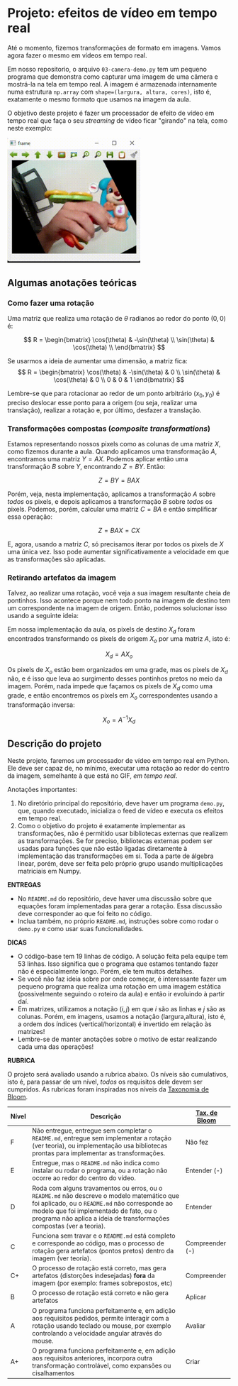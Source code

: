 # Projeto: efeitos de vídeo em tempo real

Até o momento, fizemos transformações de formato em imagens. Vamos agora fazer o mesmo em vídeos em tempo real.

Em nosso repositorio, o arquivo `03-camera-demo.py` tem um pequeno programa que demonstra como capturar uma imagem de uma câmera e mostrá-la na tela em tempo real. A imagem é armazenada internamente numa estrutura `np.array` com `shape=(largura, altura, cores)`, isto é, exatamente o mesmo formato que usamos na imagem da aula.

O objetivo deste projeto é fazer um processador de efeito de vídeo em tempo real que faça o seu *streaming* de vídeo ficar "girando" na tela, como neste exemplo:

<img src="camera_rodando.gif" width=300>

## Algumas anotações teóricas

### Como fazer uma rotação

Uma matriz que realiza uma rotação de $\theta$ radianos ao redor do ponto $(0,0)$ é:

$$
R = 
\begin{bmatrix}
    \cos(\theta) & -\sin(\theta) \\
    \sin(\theta) & \cos(\theta)  \\
\end{bmatrix}
$$

Se usarmos a ideia de aumentar uma dimensão, a matriz fica:
$$
R = 
\begin{bmatrix}
    \cos(\theta) & -\sin(\theta) & 0 \\
    \sin(\theta) & \cos(\theta) & 0 \\
    0 & 0 & 1
\end{bmatrix}
$$

Lembre-se que para rotacionar ao redor de um ponto arbitrário $(x_0, y_0)$ é preciso deslocar esse ponto para a origem (ou seja, realizar uma translação), realizar a rotação e, por último, desfazer a translação.

### Transformações compostas (*composite transformations*)

Estamos representando nossos pixels como as colunas de uma matriz $X$, como fizemos durante a aula. Quando aplicamos uma transformação $A$, encontramos uma matriz $Y=AX$. Podemos aplicar então uma transformação $B$ sobre $Y$, encontrando $Z=BY$. Então:

$$
Z = BY = B A X
$$

Porém, veja, nesta implementação, aplicamos a transformação $A$ sobre *todos* os pixels, e depois aplicamos a transformação $B$ sobre *todos* os pixels. Podemos, porém, calcular uma matriz $C = BA$ e então simplificar essa operação:

$$
Z = BA X = C X
$$

E, agora, usando a matriz $C$, só precisamos iterar por todos os pixels de $X$ uma única vez. Isso pode aumentar significativamente a velocidade em que as transformações são aplicadas.

### Retirando artefatos da imagem

Talvez, ao realizar uma rotação, você veja a sua imagem resultante cheia de pontinhos. Isso acontece porque nem todo ponto na imagem de destino tem um correspondente na imagem de origem. Então, podemos solucionar isso usando a seguinte ideia:

Em nossa implementação da aula, os pixels de destino $X_d$ foram encontrados transformando os pixels de origem $X_o$ por uma matriz $A$, isto é:

$$
X_d = A X_o
$$

Os pixels de $X_o$ estão bem organizados em uma grade, mas os pixels de $X_d$ não, e é isso que leva ao surgimento desses pontinhos pretos no meio da imagem. Porém, nada impede que façamos os pixels de $X_d$ como uma grade, e então encontremos os pixels em $X_o$ correspondentes usando a transformação inversa:

$$
X_o = A^{-1} X_d
$$


## Descrição do projeto

Neste projeto, faremos um processador de vídeo em tempo real em Python. Ele deve ser capaz de, no mínimo, executar uma rotação ao redor do centro da imagem, semelhante à que está no GIF, *em tempo real*.

Anotações importantes:

1. No diretório principal do repositório, deve haver um programa `demo.py`, que, quando executado, inicializa o feed de vídeo e executa os efeitos em tempo real.
2. Como o objetivo do projeto é exatamente implementar as transformações, não é permitido usar bibliotecas externas que realizem as transformações. Se for preciso, bibliotecas externas podem ser usadas para funções que não estão ligadas diretamente à implementação das transformações em si. Toda a parte de álgebra linear, porém, deve ser feita pelo próprio grupo usando multiplicações matriciais em Numpy.

**ENTREGAS**
* No `README.md` do repositório, deve haver uma discussão sobre que equações foram implementadas para gerar a rotação. Essa discussão deve corresponder ao que foi feito no código.
* Inclua também, no próprio `README.md`, instruções sobre como rodar o `demo.py` e como usar suas funcionalidades.

**DICAS**
* O código-base tem 19 linhas de código. A solução feita pela equipe tem 53 linhas. Isso significa que o programa que estamos tentando fazer não é especialmente longo. Porém, ele tem muitos detalhes.
* Se você não faz ideia sobre por onde começar, é interessante fazer um pequeno programa que realiza uma rotação em uma imagem estática (possivelmente seguindo o roteiro da aula) e então ir evoluindo à partir daí.
* Em matrizes, utilizamos a notação $(i, j)$ em que $i$ são as linhas e $j$ são as colunas. Porém, em imagens, usamos a notação (largura,altura), isto é, a ordem dos índices (vertical/horizontal) é invertido em relação às matrizes!
* Lembre-se de manter anotações sobre o motivo de estar realizando cada uma das operações!

**RUBRICA**

O projeto será avaliado usando a rubrica abaixo. Os níveis são cumulativos, isto é, para passar de um nível, *todos* os requisitos dele devem ser cumpridos. As rubricas foram inspiradas nos níveis da [Taxonomia de Bloom](https://cft.vanderbilt.edu/guides-sub-pages/blooms-taxonomy/).

| Nível | Descrição | [Tax. de Bloom](https://cft.vanderbilt.edu/guides-sub-pages/blooms-taxonomy/) |
| --- | --- | --- |
| F | Não entregue, entregue sem completar o `README.md`, entregue sem implementar a rotação (ver teoria), ou implementação usa bibliotecas prontas para implementar as transformações.  | Não fez |
| E | Entregue, mas o `README.md` não indica como instalar ou rodar o programa, ou a rotação não ocorre ao redor do centro do vídeo. | Entender (-) |
| D | Roda com alguns travamentos ou erros, ou o `README.md` não descreve o modelo matemático que foi aplicado, ou o `README.md` não corresponde ao modelo que foi implementado de fato, ou o programa não aplica a ideia de transformações compostas (ver a teoria). | Entender |
| C | Funciona sem travar e o `README.md` está completo e corresponde ao código, mas o processo de rotação gera artefatos (pontos pretos) dentro da imagem (ver teoria). | Compreender (-) |
| C+ | O processo de rotação está correto, mas gera artefatos (distorções indesejadas) **fora** da imagem (por exemplo: frames sobrepostos, etc) | Compreender |
| B | O processo de rotação está correto e não gera artefatos | Aplicar |
| A | O programa funciona perfeitamente e, em adição aos requisitos pedidos, permite interagir com a rotação usando teclado ou mouse, por exemplo controlando a velocidade angular através do mouse. | Avaliar |
| A+ | O programa funciona perfeitamente e, em adição aos requisitos anteriores, incorpora outra transformação controlável, como expansões ou cisalhamentos | Criar |

